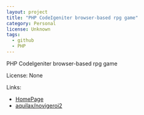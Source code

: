 ```yaml
---
layout: project
title: "PHP CodeIgeniter browser-based rpg game"
category: Personal
license: Unknown
tags:
  - github
  - PHP
---
```


PHP CodeIgeniter browser-based rpg game

License: None

Links:

* [HomePage](http://novigeroi.com/)
* [aquilax/novigeroi2](https://github.com/aquilax/novigeroi2)
